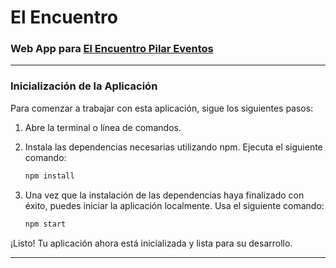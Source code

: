 # El Encuentro
### Web App para [El Encuentro Pilar Eventos](https://elencuentropilareventos.com.ar)

---

### Inicialización de la Aplicación

Para comenzar a trabajar con esta aplicación, sigue los siguientes pasos:

1. Abre la terminal o línea de comandos.

2. Instala las dependencias necesarias utilizando npm. Ejecuta el siguiente comando:

   ```sh
   npm install

   ```

3. Una vez que la instalación de las dependencias haya finalizado con éxito, puedes iniciar la aplicación localmente. Usa el siguiente comando:

   ```sh
   npm start
   ```

¡Listo! Tu aplicación ahora está inicializada y lista para su desarrollo.

---
